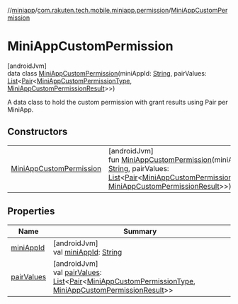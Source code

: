 //[miniapp](../../../index.md)/[com.rakuten.tech.mobile.miniapp.permission](../index.md)/[MiniAppCustomPermission](index.md)

# MiniAppCustomPermission

[androidJvm]\
data class [MiniAppCustomPermission](index.md)(miniAppId: [String](https://kotlinlang.org/api/latest/jvm/stdlib/kotlin/-string/index.html), pairValues: [List](https://kotlinlang.org/api/latest/jvm/stdlib/kotlin.collections/-list/index.html)&lt;[Pair](https://kotlinlang.org/api/latest/jvm/stdlib/kotlin/-pair/index.html)&lt;[MiniAppCustomPermissionType](../-mini-app-custom-permission-type/index.md), [MiniAppCustomPermissionResult](../-mini-app-custom-permission-result/index.md)&gt;&gt;)

A data class to hold the custom permission with grant results using Pair per MiniApp.

## Constructors

| | |
|---|---|
| [MiniAppCustomPermission](-mini-app-custom-permission.md) | [androidJvm]<br>fun [MiniAppCustomPermission](-mini-app-custom-permission.md)(miniAppId: [String](https://kotlinlang.org/api/latest/jvm/stdlib/kotlin/-string/index.html), pairValues: [List](https://kotlinlang.org/api/latest/jvm/stdlib/kotlin.collections/-list/index.html)&lt;[Pair](https://kotlinlang.org/api/latest/jvm/stdlib/kotlin/-pair/index.html)&lt;[MiniAppCustomPermissionType](../-mini-app-custom-permission-type/index.md), [MiniAppCustomPermissionResult](../-mini-app-custom-permission-result/index.md)&gt;&gt;) |

## Properties

| Name | Summary |
|---|---|
| [miniAppId](mini-app-id.md) | [androidJvm]<br>val [miniAppId](mini-app-id.md): [String](https://kotlinlang.org/api/latest/jvm/stdlib/kotlin/-string/index.html) |
| [pairValues](pair-values.md) | [androidJvm]<br>val [pairValues](pair-values.md): [List](https://kotlinlang.org/api/latest/jvm/stdlib/kotlin.collections/-list/index.html)&lt;[Pair](https://kotlinlang.org/api/latest/jvm/stdlib/kotlin/-pair/index.html)&lt;[MiniAppCustomPermissionType](../-mini-app-custom-permission-type/index.md), [MiniAppCustomPermissionResult](../-mini-app-custom-permission-result/index.md)&gt;&gt; |

